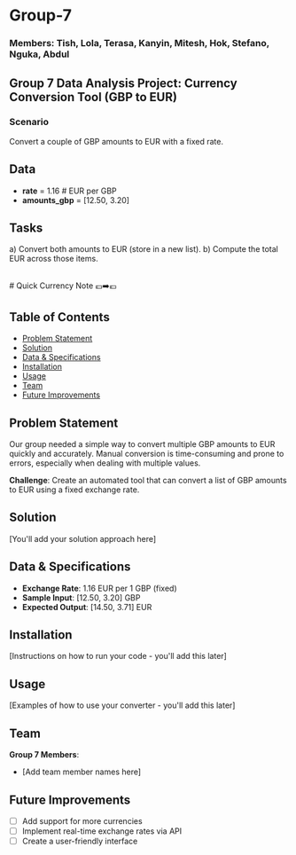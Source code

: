# Group-7
### Members: Tish, Lola, Terasa, Kanyin, Mitesh, Hok, Stefano, Nguka, Abdul
## Group 7 Data Analysis Project: Currency Conversion Tool (GBP to EUR)

### Scenario
Convert a couple of GBP amounts to EUR with a fixed rate.

## Data
- **rate** = 1.16  \# EUR per GBP
- **amounts_gbp** = [12.50, 3.20]

## Tasks
a) Convert both amounts to EUR (store in a new list).
b) Compute the total EUR across those items.

<br>
# Quick Currency Note 💷➡️💶

## Table of Contents
- [Problem Statement](#problem-statement)
- [Solution](#solution)
- [Data & Specifications](#data--specifications)
- [Installation](#installation)
- [Usage](#usage)
- [Team](#team)
- [Future Improvements](#future-improvements)

## Problem Statement

Our group needed a simple way to convert multiple GBP amounts to EUR quickly and accurately. Manual conversion is time-consuming and prone to errors, especially when dealing with multiple values.

**Challenge**: Create an automated tool that can convert a list of GBP amounts to EUR using a fixed exchange rate.

## Solution

[You'll add your solution approach here]

## Data & Specifications

- **Exchange Rate**: 1.16 EUR per 1 GBP (fixed)
- **Sample Input**: [12.50, 3.20] GBP
- **Expected Output**: [14.50, 3.71] EUR

## Installation

[Instructions on how to run your code - you'll add this later]

## Usage

[Examples of how to use your converter - you'll add this later]

## Team

**Group 7 Members**:
- [Add team member names here]

## Future Improvements

- [ ] Add support for more currencies
- [ ] Implement real-time exchange rates via API
- [ ] Create a user-friendly interface
